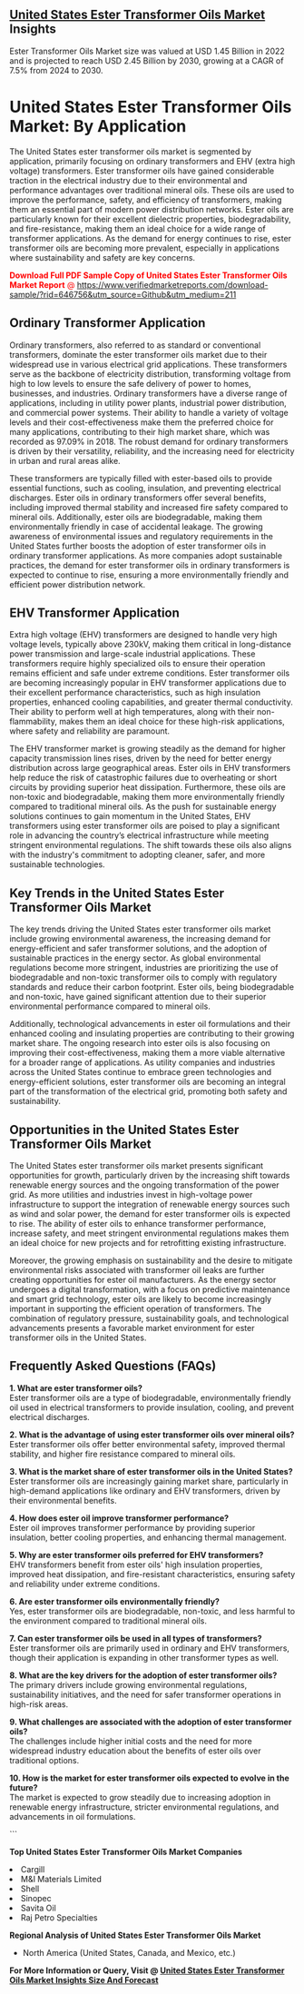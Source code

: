 <h2><a href="https://www.verifiedmarketreports.com/download-sample/?rid=646756&amp;utm_source=Github&amp;utm_medium=211" target="_blank">United States Ester Transformer Oils Market</a> Insights</h2><p>Ester Transformer Oils Market size was valued at USD 1.45 Billion in 2022 and is projected to reach USD 2.45 Billion by 2030, growing at a CAGR of 7.5% from 2024 to 2030.</p><p><h1>United States Ester Transformer Oils Market: By Application</h1><p>The United States ester transformer oils market is segmented by application, primarily focusing on ordinary transformers and EHV (extra high voltage) transformers. Ester transformer oils have gained considerable traction in the electrical industry due to their environmental and performance advantages over traditional mineral oils. These oils are used to improve the performance, safety, and efficiency of transformers, making them an essential part of modern power distribution networks. Ester oils are particularly known for their excellent dielectric properties, biodegradability, and fire-resistance, making them an ideal choice for a wide range of transformer applications. As the demand for energy continues to rise, ester transformer oils are becoming more prevalent, especially in applications where sustainability and safety are key concerns.</p><p><p><span class=""><span style="color: #ff0000;"><strong>Download Full PDF Sample Copy of United States Ester Transformer Oils Market Report</strong> @ </span><a href="https://www.verifiedmarketreports.com/download-sample/?rid=646756&amp;utm_source=Github&amp;utm_medium=211" target="_blank">https://www.verifiedmarketreports.com/download-sample/?rid=646756&amp;utm_source=Github&amp;utm_medium=211</a></span></p></p><h2>Ordinary Transformer Application</h2><p>Ordinary transformers, also referred to as standard or conventional transformers, dominate the ester transformer oils market due to their widespread use in various electrical grid applications. These transformers serve as the backbone of electricity distribution, transforming voltage from high to low levels to ensure the safe delivery of power to homes, businesses, and industries. Ordinary transformers have a diverse range of applications, including in utility power plants, industrial power distribution, and commercial power systems. Their ability to handle a variety of voltage levels and their cost-effectiveness make them the preferred choice for many applications, contributing to their high market share, which was recorded as 97.09% in 2018. The robust demand for ordinary transformers is driven by their versatility, reliability, and the increasing need for electricity in urban and rural areas alike.</p><p>These transformers are typically filled with ester-based oils to provide essential functions, such as cooling, insulation, and preventing electrical discharges. Ester oils in ordinary transformers offer several benefits, including improved thermal stability and increased fire safety compared to mineral oils. Additionally, ester oils are biodegradable, making them environmentally friendly in case of accidental leakage. The growing awareness of environmental issues and regulatory requirements in the United States further boosts the adoption of ester transformer oils in ordinary transformer applications. As more companies adopt sustainable practices, the demand for ester transformer oils in ordinary transformers is expected to continue to rise, ensuring a more environmentally friendly and efficient power distribution network.</p><h2>EHV Transformer Application</h2><p>Extra high voltage (EHV) transformers are designed to handle very high voltage levels, typically above 230kV, making them critical in long-distance power transmission and large-scale industrial applications. These transformers require highly specialized oils to ensure their operation remains efficient and safe under extreme conditions. Ester transformer oils are becoming increasingly popular in EHV transformer applications due to their excellent performance characteristics, such as high insulation properties, enhanced cooling capabilities, and greater thermal conductivity. Their ability to perform well at high temperatures, along with their non-flammability, makes them an ideal choice for these high-risk applications, where safety and reliability are paramount.</p><p>The EHV transformer market is growing steadily as the demand for higher capacity transmission lines rises, driven by the need for better energy distribution across large geographical areas. Ester oils in EHV transformers help reduce the risk of catastrophic failures due to overheating or short circuits by providing superior heat dissipation. Furthermore, these oils are non-toxic and biodegradable, making them more environmentally friendly compared to traditional mineral oils. As the push for sustainable energy solutions continues to gain momentum in the United States, EHV transformers using ester transformer oils are poised to play a significant role in advancing the country’s electrical infrastructure while meeting stringent environmental regulations. The shift towards these oils also aligns with the industry's commitment to adopting cleaner, safer, and more sustainable technologies.</p><h2>Key Trends in the United States Ester Transformer Oils Market</h2><p>The key trends driving the United States ester transformer oils market include growing environmental awareness, the increasing demand for energy-efficient and safer transformer solutions, and the adoption of sustainable practices in the energy sector. As global environmental regulations become more stringent, industries are prioritizing the use of biodegradable and non-toxic transformer oils to comply with regulatory standards and reduce their carbon footprint. Ester oils, being biodegradable and non-toxic, have gained significant attention due to their superior environmental performance compared to mineral oils.</p><p>Additionally, technological advancements in ester oil formulations and their enhanced cooling and insulating properties are contributing to their growing market share. The ongoing research into ester oils is also focusing on improving their cost-effectiveness, making them a more viable alternative for a broader range of applications. As utility companies and industries across the United States continue to embrace green technologies and energy-efficient solutions, ester transformer oils are becoming an integral part of the transformation of the electrical grid, promoting both safety and sustainability.</p><h2>Opportunities in the United States Ester Transformer Oils Market</h2><p>The United States ester transformer oils market presents significant opportunities for growth, particularly driven by the increasing shift towards renewable energy sources and the ongoing transformation of the power grid. As more utilities and industries invest in high-voltage power infrastructure to support the integration of renewable energy sources such as wind and solar power, the demand for ester transformer oils is expected to rise. The ability of ester oils to enhance transformer performance, increase safety, and meet stringent environmental regulations makes them an ideal choice for new projects and for retrofitting existing infrastructure.</p><p>Moreover, the growing emphasis on sustainability and the desire to mitigate environmental risks associated with transformer oil leaks are further creating opportunities for ester oil manufacturers. As the energy sector undergoes a digital transformation, with a focus on predictive maintenance and smart grid technology, ester oils are likely to become increasingly important in supporting the efficient operation of transformers. The combination of regulatory pressure, sustainability goals, and technological advancements presents a favorable market environment for ester transformer oils in the United States.</p><h2>Frequently Asked Questions (FAQs)</h2><p><strong>1. What are ester transformer oils?</strong><br/> Ester transformer oils are a type of biodegradable, environmentally friendly oil used in electrical transformers to provide insulation, cooling, and prevent electrical discharges.</p><p><strong>2. What is the advantage of using ester transformer oils over mineral oils?</strong><br/> Ester transformer oils offer better environmental safety, improved thermal stability, and higher fire resistance compared to mineral oils.</p><p><strong>3. What is the market share of ester transformer oils in the United States?</strong><br/> Ester transformer oils are increasingly gaining market share, particularly in high-demand applications like ordinary and EHV transformers, driven by their environmental benefits.</p><p><strong>4. How does ester oil improve transformer performance?</strong><br/> Ester oil improves transformer performance by providing superior insulation, better cooling properties, and enhancing thermal management.</p><p><strong>5. Why are ester transformer oils preferred for EHV transformers?</strong><br/> EHV transformers benefit from ester oils' high insulation properties, improved heat dissipation, and fire-resistant characteristics, ensuring safety and reliability under extreme conditions.</p><p><strong>6. Are ester transformer oils environmentally friendly?</strong><br/> Yes, ester transformer oils are biodegradable, non-toxic, and less harmful to the environment compared to traditional mineral oils.</p><p><strong>7. Can ester transformer oils be used in all types of transformers?</strong><br/> Ester transformer oils are primarily used in ordinary and EHV transformers, though their application is expanding in other transformer types as well.</p><p><strong>8. What are the key drivers for the adoption of ester transformer oils?</strong><br/> The primary drivers include growing environmental regulations, sustainability initiatives, and the need for safer transformer operations in high-risk areas.</p><p><strong>9. What challenges are associated with the adoption of ester transformer oils?</strong><br/> The challenges include higher initial costs and the need for more widespread industry education about the benefits of ester oils over traditional options.</p><p><strong>10. How is the market for ester transformer oils expected to evolve in the future?</strong><br/> The market is expected to grow steadily due to increasing adoption in renewable energy infrastructure, stricter environmental regulations, and advancements in oil formulations.</p>```</p><p><strong>Top United States Ester Transformer Oils Market Companies</strong></p><div data-test-id=""><p><li>Cargill</li><li> M&I Materials Limited</li><li> Shell</li><li> Sinopec</li><li> Savita Oil</li><li> Raj Petro Specialties</li></p><div><strong>Regional Analysis of&nbsp;United States Ester Transformer Oils Market</strong></div><ul><li dir="ltr"><p dir="ltr">North America&nbsp;(United States, Canada, and Mexico, etc.)</p></li></ul><p><strong>For More Information or Query, Visit @&nbsp;</strong><strong><a href="https://www.verifiedmarketreports.com/product/ester-transformer-oils-market/?utm_source=Github&amp;utm_medium=211" target="_blank">United States Ester Transformer Oils Market Insights Size And Forecast</a></strong></p></div>
